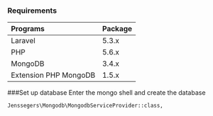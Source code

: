 
### Requirements

Programs                | Package
:-----------------------|:----------
 Laravel                | 5.3.x
 PHP   	                | 5.6.x
 MongoDB                | 3.4.x
 Extension PHP MongoDB  | 1.5.x 
 
###Set up database
Enter the mongo shell and create the database
```bash
Jenssegers\Mongodb\MongodbServiceProvider::class,
```